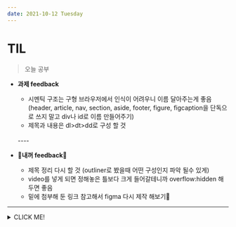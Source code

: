```yaml
---
date: 2021-10-12 Tuesday
---
```


# TIL

> 오늘 공부

 - **과제 feedback** 
   - 시멘틱 구조는 구형 브라우저에서 인식이 어려우니 이름 달아주는게 좋음 <br />
     (header, article, nav, section, aside, footer, figure, figcaption을 단독으로 쓰지 말고 div나 id로 이름 만들어주기)
   - 제목과 내용은 dl>dt>dd로 구성 할 것
   <br />
   ----

- 🎈**내꺼 feedback**🎈
  - 제목 정리 다시 할 것 (outliner로 봤을때 어떤 구성인지 파악 될수 있게)
  - video를 넣게 되면 정해놓은 틀보다 크게 들어갈테니까 overflow:hidden 해두면 좋음
  - 밑에 첨부해 둔 링크 참고해서 figma 다시 제작 해보기🚩




-----
<details>
<summary>CLICK ME!</summary>  

- https://imweb.me/theme (P.ona)

</detials>  


 